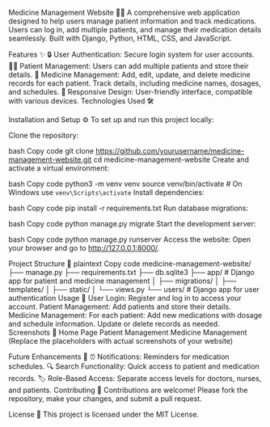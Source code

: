 Medicine Management Website 🏥💊
A comprehensive web application designed to help users manage patient information and track medications. Users can log in, add multiple patients, and manage their medication details seamlessly. Built with Django, Python, HTML, CSS, and JavaScript.

Features ✨
🔒 User Authentication: Secure login system for user accounts.
🧑‍⚕️ Patient Management: Users can add multiple patients and store their details.
💊 Medicine Management:
Add, edit, update, and delete medicine records for each patient.
Track details, including medicine names, dosages, and schedules.
📱 Responsive Design: User-friendly interface, compatible with various devices.
Technologies Used 🛠️

Installation and Setup ⚙️
To set up and run this project locally:

Clone the repository:

bash
Copy code
git clone https://github.com/yourusername/medicine-management-website.git
cd medicine-management-website
Create and activate a virtual environment:

bash
Copy code
python3 -m venv venv
source venv/bin/activate  # On Windows use `venv\Scripts\activate`
Install dependencies:

bash
Copy code
pip install -r requirements.txt
Run database migrations:

bash
Copy code
python manage.py migrate
Start the development server:

bash
Copy code
python manage.py runserver
Access the website: Open your browser and go to http://127.0.0.1:8000/.

Project Structure 📂
plaintext
Copy code
medicine-management-website/
├── manage.py
├── requirements.txt
├── db.sqlite3
├── app/                   # Django app for patient and medicine management
│   ├── migrations/
│   ├── templates/
│   ├── static/
│   └── views.py
└── users/                 # Django app for user authentication
Usage 👥
User Login: Register and log in to access your account.
Patient Management: Add patients and store their details.
Medicine Management: For each patient:
Add new medications with dosage and schedule information.
Update or delete records as needed.
Screenshots 📸
Home Page	Patient Management	Medicine Management
(Replace the placeholders with actual screenshots of your website)

Future Enhancements 🔮
⏰ Notifications: Reminders for medication schedules.
🔍 Search Functionality: Quick access to patient and medication records.
🏷️ Role-Based Access: Separate access levels for doctors, nurses, and patients.
Contributing 🤝
Contributions are welcome! Please fork the repository, make your changes, and submit a pull request.

License 📄
This project is licensed under the MIT License.

